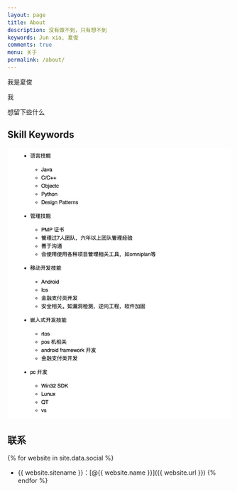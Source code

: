 ```yaml
---
layout: page
title: About
description: 没有做不到，只有想不到
keywords: Jun xia, 夏俊
comments: true
menu: 关于
permalink: /about/
---
```


我是夏俊

我

想留下些什么

## Skill Keywords
![](https://github.com/xiajun325/xiajun325.github.io/raw/master/images/wiki/skill.jpg)

## 联系

{% for website in site.data.social %}
* {{ website.sitename }}：[@{{ website.name }}]({{ website.url }})
{% endfor %}

